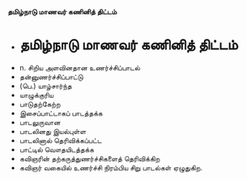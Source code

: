 **தமிழ்நாடு மாணவர் கணினித் திட்டம்**
- # தமிழ்நாடு மாணவர் கணினித் திட்டம்
- n. சிறிய அளவினதான உணர்ச்சிப்பாடல்
- தன்னுணர்ச்சிப்பாட்டு
- (பெ.) யாழ்சார்ந்த
- யாழுக்குரிய
- பாடுதற்கேற்ற
- இசைப்பாட்டாகப் பாடத்தக்க
- பாடலுருவான
- பாடலினது இயல்புள்ள
- பாடலினால் தெரிவிக்கப்பட்ட
- பாட்டில் வௌதயிடத்தக்க
- கவிஞரின் தற்கருத்துணர்ச்சிகளைத் தெரிவிக்கிற
- கவிஞர் வகையில் உணர்ச்சி நிரம்பிய சிறு பாடல்கள் ஏழுதுகிற.

